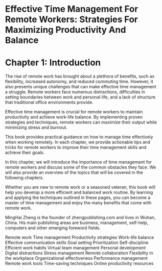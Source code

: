 # Effective Time Management For Remote Workers: Strategies For Maximizing Productivity And Balance

# Chapter 1: Introduction

The rise of remote work has brought about a plethora of benefits, such as flexibility, increased autonomy, and reduced commuting time. However, it also presents unique challenges that can make effective time management a struggle. Remote workers face numerous distractions, difficulties in setting boundaries between work and personal life, and a lack of structure that traditional office environments provide.

Effective time management is crucial for remote workers to maintain productivity and achieve work-life balance. By implementing proven strategies and techniques, remote workers can maximize their output while minimizing stress and burnout.

This book provides practical guidance on how to manage time effectively when working remotely. In each chapter, we provide actionable tips and tricks for remote workers to improve their time management skills and achieve their goals.

In this chapter, we will introduce the importance of time management for remote workers and discuss some of the common obstacles they face. We will also provide an overview of the topics that will be covered in the following chapters.

Whether you are new to remote work or a seasoned veteran, this book will help you develop a more efficient and balanced work routine. By learning and applying the techniques outlined in these pages, you can become a master of time management and enjoy the many benefits that come with remote work.

MingHai Zheng is the founder of zhengpublishing.com and lives in Wuhan, China. His main publishing areas are business, management, self-help, computers and other emerging foreword fields.


Remote work
Time management
Productivity strategies
Work-life balance
Effective communication skills
Goal setting
Prioritization
Self-discipline
Efficient work habits
Virtual team management
Personal development
Digital distractions
Stress management
Remote collaboration
Flexibility in the workplace
Organizational effectiveness
Performance management
Remote work tools
Time-saving techniques
Online productivity resources
